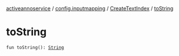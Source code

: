 [activeannoservice](../../index.md) / [config.inputmapping](../index.md) / [CreateTextIndex](index.md) / [toString](./to-string.md)

# toString

`fun toString(): `[`String`](https://kotlinlang.org/api/latest/jvm/stdlib/kotlin/-string/index.html)